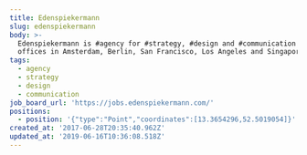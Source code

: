 ```yaml
---
title: Edenspiekermann
slug: edenspiekermann
body: >-
  Edenspiekermann is #agency for #strategy, #design and #communication with
  offices in Amsterdam, Berlin, San Francisco, Los Angeles and Singapore
tags:
  - agency
  - strategy
  - design
  - communication
job_board_url: 'https://jobs.edenspiekermann.com/'
positions:
  - position: '{"type":"Point","coordinates":[13.3654296,52.5019054]}'
created_at: '2017-06-28T20:35:40.962Z'
updated_at: '2019-06-16T10:36:08.518Z'
---
```



